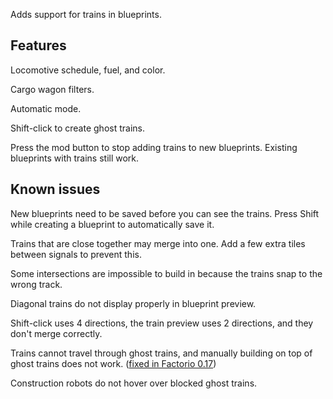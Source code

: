 Adds support for trains in blueprints.

## Features
Locomotive schedule, fuel, and color.

Cargo wagon filters.

Automatic mode.

Shift-click to create ghost trains.

Press the mod button to stop adding trains to new blueprints. Existing blueprints with trains still work.

## Known issues
New blueprints need to be saved before you can see the trains. Press Shift while creating a blueprint to automatically save it.

Trains that are close together may merge into one.  Add a few extra tiles between signals to prevent this.

Some intersections are impossible to build in because the trains snap to the wrong track.

Diagonal trains do not display properly in blueprint preview.

Shift-click uses 4 directions, the train preview uses 2 directions, and they don't merge correctly.

Trains cannot travel through ghost trains, and manually building on top of ghost trains does not work. ([fixed in Factorio 0.17](https://forums.factorio.com/viewtopic.php?f=7&t=61842))

Construction robots do not hover over blocked ghost trains.
